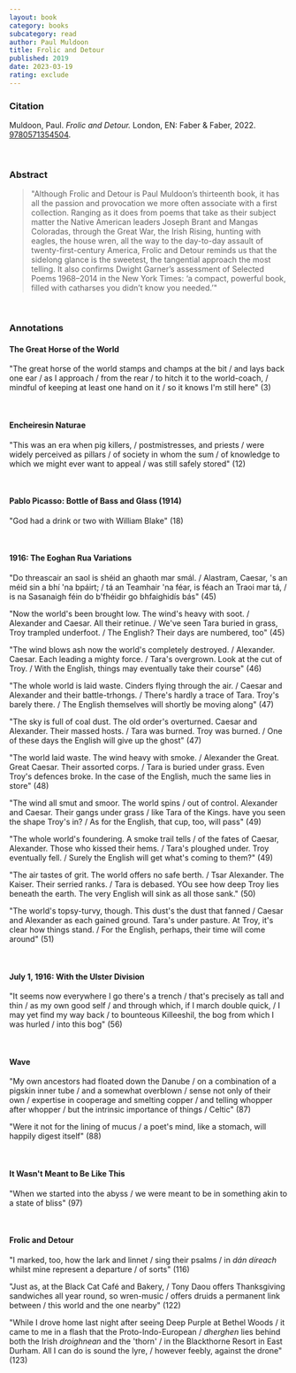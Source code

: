 ```yaml
---
layout: book
category: books
subcategory: read
author: Paul Muldoon
title: Frolic and Detour
published: 2019
date: 2023-03-19
rating: exclude
---
```


### Citation

Muldoon, Paul. *Frolic and Detour.* London, EN: Faber & Faber, 2022. [9780571354504](https://www.faber.co.uk/product/9780571354504-frolic-and-detour/).

<br>

### Abstract

> "Although Frolic and Detour is Paul Muldoon’s thirteenth book, it has all the passion and provocation we more often associate with a first collection. Ranging as it does from poems that take as their subject matter the Native American leaders Joseph Brant and Mangas Coloradas, through the Great War, the Irish Rising, hunting with eagles, the house wren, all the way to the day-to-day assault of twenty-first-century America, Frolic and Detour reminds us that the sidelong glance is the sweetest, the tangential approach the most telling. It also confirms Dwight Garner’s assessment of Selected Poems 1968–2014 in the New York Times: ‘a compact, powerful book, filled with catharses you didn’t know you needed.’"

<br>

### Annotations

#### The Great Horse of the World

"The great horse of the world stamps and champs at the bit / and lays back one ear / as I approach / from the rear / to hitch it to the world-coach, / mindful of keeping at least one hand on it / so it knows I'm still here" (3)

<br>


#### Encheiresin Naturae

"This was an era when pig killers, / postmistresses, and priests / were widely perceived as pillars / of society in whom the sum / of knowledge to which we might ever want to appeal / was still safely stored" (12)

<br>


#### Pablo Picasso: Bottle of Bass and Glass (1914)

"God had a drink or two with William Blake" (18)

<br>


#### 1916: The Eoghan Rua Variations

"Do threascair an saol is shéid an ghaoth mar smál. / Alastram, Caesar, 's an méid sin a bhí 'na bpáirt; / tá an Teamhair 'na féar, is féach an Traoi mar tá, / is na Sasanaigh féin do b'fhéidir go bhfaighidís bás" (45)

"Now the world's been brought low. The wind's heavy with soot. / Alexander and Caesar. All their retinue. / We've seen Tara buried in grass, Troy trampled underfoot. / The English? Their days are numbered, too" (45)

"The wind blows ash now the world's completely destroyed. / Alexander. Caesar. Each leading a mighty force. / Tara's overgrown. Look at the cut of Troy. / With the English, things may eventually take their course" (46)

"The whole world is laid waste. Cinders flying through the air. / Caesar and Alexander and their battle-trhongs. / There's hardly a trace of Tara. Troy's barely there. / The English themselves will shortly be moving along" (47)

"The sky is full of coal dust. The old order's overturned. Caesar and Alexander. Their massed hosts. / Tara was burned. Troy was burned. / One of these days the English will give up the ghost" (47)

"The world laid waste. The wind heavy with smoke. / Alexander the Great. Great Caesar. Their assorted corps. / Tara is buried under grass. Even Troy's defences broke. In the case of the English, much the same lies in store" (48)

"The wind all smut and smoor. The world spins / out of control. Alexander and Caesar. Their gangs under grass / like Tara of the Kings. have you seen the shape Troy's in? / As for the English, that cup, too, will pass" (49)

"The whole world's foundering. A smoke trail tells / of the fates of Caesar, Alexander. Those who kissed their hems. / Tara's ploughed under. Troy eventually fell. / Surely the English will get what's coming to them?" (49)

"The air tastes of grit. The world offers no safe berth. / Tsar Alexander. The Kaiser. Their serried ranks. / Tara is debased. YOu see how deep Troy lies beneath the earth. The very English will sink as all those sank." (50)

"The world's topsy-turvy, though. This dust's the dust that fanned / Caesar and Alexander as each gained ground. Tara's under pasture. At Troy, it's clear how things stand. / For the English, perhaps, their time will come around" (51)

<br>


#### July 1, 1916: With the Ulster Division

"It seems now everywhere I go there's a trench / that's precisely as tall and thin / as my own good self / and through which, if I march double quick, / I may yet find my way back / to bounteous Killeeshil, the bog from which I was hurled / into this bog" (56)

<br>


#### Wave

"My own ancestors had floated down the Danube / on a combination of a pigskin inner tube / and a somewhat overblown / sense not only of their own / expertise in cooperage and smelting copper / and telling whopper after whopper / but the intrinsic importance of things / Celtic" (87)

"Were it not for the lining of mucus / a poet's mind, like a stomach, will happily digest itself" (88)

<br>


#### It Wasn't Meant to Be Like This

"When we started into the abyss / we were meant to be in something akin to a state of bliss" (97)

<br>


#### Frolic and Detour

"I marked, too, how the lark and linnet / sing their psalms / in *dán díreach* whilst mine represent a departure / of sorts" (116)

"Just as, at the Black Cat Café and Bakery, / Tony Daou offers Thanksgiving sandwiches all year round, so wren-music / offers druids a permanent link between / this world and the one nearby" (122)

"While I drove home last night after seeing Deep Purple at Bethel Woods / it came to me in a flash that the Proto-Indo-European / *dherghen* lies behind both the Irish *droighnean* and the 'thorn' / in the Blackthorne Resort in East Durham. All I can do is sound the lyre, / however feebly, against the drone" (123)
